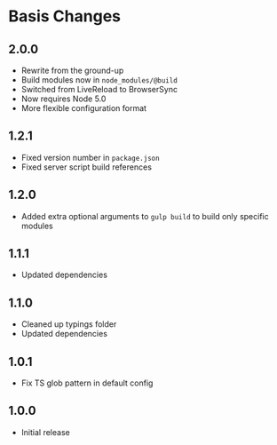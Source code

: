 # Basis Changes

## 2.0.0
- Rewrite from the ground-up
- Build modules now in `node_modules/@build`
- Switched from LiveReload to BrowserSync
- Now requires Node 5.0
- More flexible configuration format

## 1.2.1
- Fixed version number in `package.json`
- Fixed server script build references

## 1.2.0
- Added extra optional arguments to `gulp build` to build only specific modules

## 1.1.1
- Updated dependencies

## 1.1.0
- Cleaned up typings folder
- Updated dependencies

## 1.0.1
- Fix TS glob pattern in default config

## 1.0.0
- Initial release